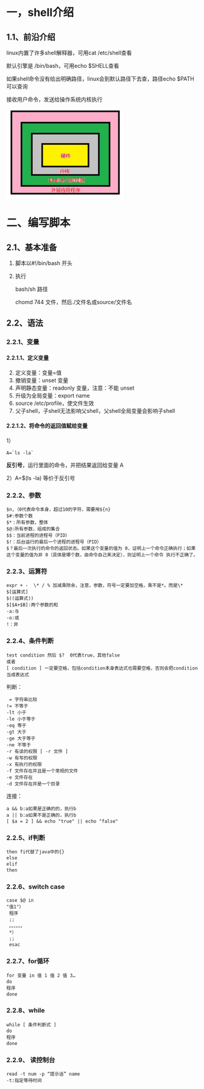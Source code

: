 # 一，shell介绍

## 1.1、前沿介绍

linux内置了许多shell解释器，可用cat /etc/shell查看

默认引擎是 /bin/bash，可用echo $SHELL查看

如果shell命令没有给出明确路径，linux会到默认路径下去查，路径echo $PATH可以查询

接收用户命令，发送给操作系统内核执行

![image-20220414150900356](../../images/image-20220414150900356.png)

# 二、编写脚本

## 2.1、基本准备

1. 脚本以#!/bin/bash 开头

2. 执行

   bash/sh 路径

   chomd 744 文件，然后./文件名或source/文件名

## 2.2、语法

### 2.2.1、变量

#### 2.2.1.1、定义变量

2. 定义变量：变量=值 
3. 撤销变量：unset 变量 
4. 声明静态变量：readonly 变量，注意：不能 unset
5. 升级为全局变量：export name
6. source /etc/profile，使文件生效
7. 父子shell，子shell无法影响父shell，父shell全局变量会影响子shell

#### 2.2.1.2、将命令的返回值赋给变量

1）

```
A=`ls -la`
```

 **反引号**，运行里面的命令，并把结果返回给变量 A 

2）A=$(ls -la) 等价于反引号

### 2.2.2、参数

```
$n,（0代表命令本身，超过10的字符，需要用${n}
$#:参数个数
$*：所有参数，整体
$@:所有参数，组成的集合
$$：当前进程的进程号（PID）
$!：后台运行的最后一个进程的进程号（PID）
$？最后一次执行的命令的返回状态。如果这个变量的值为 0，证明上一个命令正确执行；如果这个变量的值为非 0（具体是哪个数，由命令自己来决定），则证明上一个命令 执行不正确了。
```

### 2.2.3、运算符

```
expr + -  \* / % 加减乘除余，注意，参数，符号一定要加空格，乘不是*。而是\*
$[运算式]
$((运算式))
$[$A+$B]:两个参数的和
-a:与
-o:或
!：非
```

### 2.2.4、条件判断

```
test condition 然后 $?  0代表true，其他false
或者
[ condition ] 一定要空格，包括condition本身表达式也需要空格，否则会把condition当成表达式
```

判断：

```
 = 字符串比较 
!= 不等于
-lt 小于 
-le 小于等于 
-eq 等于 
-gt 大于 
-ge 大于等于
-ne 不等于
-r 有读的权限 [ -r 文件 ] 
-w 有写的权限 
-x 有执行的权限 
-f 文件存在并且是一个常规的文件 
-e 文件存在 
-d 文件存在并是一个目录
```

连接：

```
a && b:a如果是正确的的，执行b
a || b:a如果不是正确的，执行b
[ $a = 2 ] && echo "true" || echo "false"
```

### 2.2.5、if判断

```
then fi代替了java中的{}
else
elif
then
```

### 2.2.6、switch case

```
case $@ in
"值1"）
 程序
 ;;
 。。。。。。
 *）
 ;;
 esac
```

### 2.2.7、for循环

```
for 变量 in 值 1 值 2 值 3… 
do
程序 
done
```

### 2.2.8、while

```
while [ 条件判断式 ] 
do
程序
done
```

###  2.2.9、 读控制台

```
read -t num -p “提示话” name
-t:指定等待时间
```


